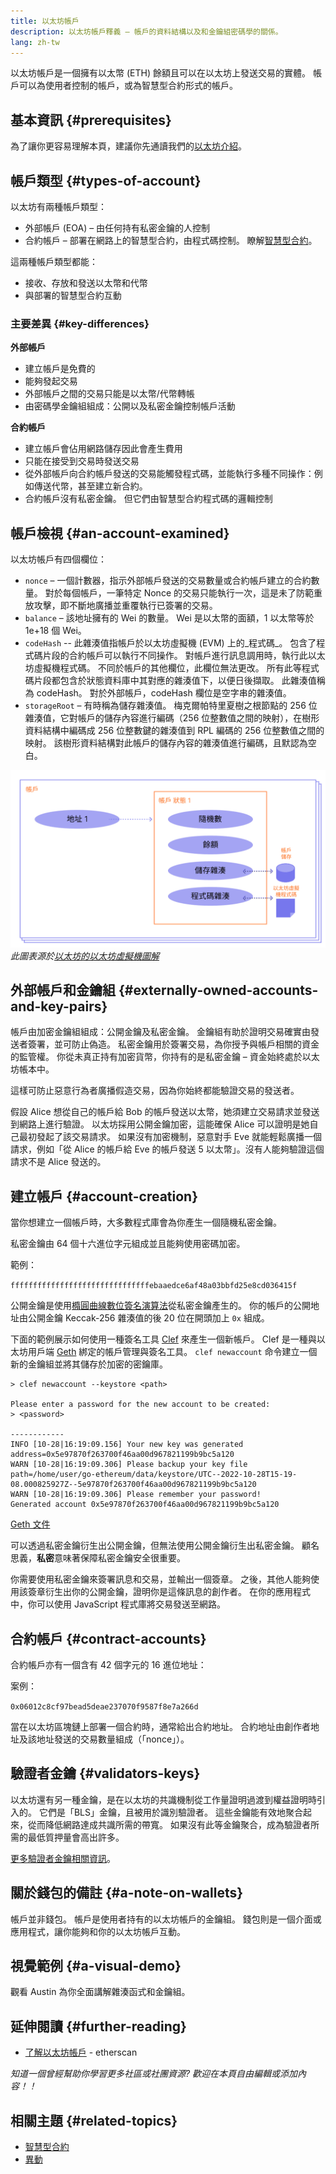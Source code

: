 ```yaml
---
title: 以太坊帳戶
description: 以太坊帳戶釋義 — 帳戶的資料結構以及和金鑰組密碼學的關係。
lang: zh-tw
---
```


以太坊帳戶是一個擁有以太幣 (ETH) 餘額且可以在以太坊上發送交易的實體。 帳戶可以為使用者控制的帳戶，或為智慧型合約形式的帳戶。

## 基本資訊 \{#prerequisites}

為了讓你更容易理解本頁，建議你先通讀我們的[以太坊介紹](/developers/docs/intro-to-ethereum/)。

## 帳戶類型 \{#types-of-account}

以太坊有兩種帳戶類型：

- 外部帳戶 (EOA) – 由任何持有私密金鑰的人控制
- 合約帳戶 – 部署在網路上的智慧型合約，由程式碼控制。 瞭解[智慧型合約](/developers/docs/smart-contracts/)。

這兩種帳戶類型都能：

- 接收、存放和發送以太幣和代幣
- 與部署的智慧型合約互動

### 主要差異 \{#key-differences}

**外部帳戶**

- 建立帳戶是免費的
- 能夠發起交易
- 外部帳戶之間的交易只能是以太幣/代幣轉帳
- 由密碼學金鑰組組成：公開以及私密金鑰控制帳戶活動

**合約帳戶**

- 建立帳戶會佔用網路儲存因此會產生費用
- 只能在接受到交易時發送交易
- 從外部帳戶向合約帳戶發送的交易能觸發程式碼，並能執行多種不同操作：例如傳送代幣，甚至建立新合約。
- 合約帳戶沒有私密金鑰。 但它們由智慧型合約程式碼的邏輯控制

## 帳戶檢視 \{#an-account-examined}

以太坊帳戶有四個欄位：

- `nonce` – 一個計數器，指示外部帳戶發送的交易數量或合約帳戶建立的合約數量。 對於每個帳戶，一筆特定 Nonce 的交易只能執行一次，這是未了防範重放攻擊，即不斷地廣播並重覆執行已簽署的交易。
- `balance` – 該地址擁有的 Wei 的數量。 Wei 是以太幣的面額，1 以太幣等於1e+18 個 Wei。
- `codeHash` -- 此雜湊值指帳戶於以太坊虛擬機 (EVM) 上的_程式碼_。 包含了程式碼片段的合約帳戶可以執行不同操作。 對帳戶進行訊息調用時，執行此以太坊虛擬機程式碼。 不同於帳戶的其他欄位，此欄位無法更改。 所有此等程式碼片段都包含於狀態資料庫中其對應的雜湊值下，以便日後擷取。 此雜湊值稱為 codeHash。 對於外部帳戶，codeHash 欄位是空字串的雜湊值。
- `storageRoot` – 有時稱為儲存雜湊值。 梅克爾帕特里夏樹之根節點的 256 位雜湊值，它對帳戶的儲存內容進行編碼（256 位整數值之間的映射），在樹形資料結構中編碼成 256 位整數鍵的雜湊值到 RPL 編碼的 256 位整數值之間的映射。 該樹形資料結構對此帳戶的儲存內容的雜湊值進行編碼，且默認為空白。

![顯示帳戶組成結構的圖表](./accounts.png) _此圖表源於[以太坊的以太坊虛擬機圖解](https://takenobu-hs.github.io/downloads/ethereum_evm_illustrated.pdf)_

## 外部帳戶和金鑰組 \{#externally-owned-accounts-and-key-pairs}

帳戶由加密金鑰組組成：公開金鑰及私密金鑰。 金鑰組有助於證明交易確實由發送者簽署，並可防止偽造。 私密金鑰用於簽署交易，為你授予與帳戶相關的資金的監管權。 你從未真正持有加密貨幣，你持有的是私密金鑰 – 資金始終處於以太坊帳本中。

這樣可防止惡意行為者廣播假造交易，因為你始終都能驗證交易的發送者。

假設 Alice 想從自己的帳戶給 Bob 的帳戶發送以太幣，她須建立交易請求並發送到網路上進行驗證。 以太坊採用公開金鑰加密，這能確保 Alice 可以證明是她自己最初發起了該交易請求。 如果沒有加密機制，惡意對手 Eve 就能輕鬆廣播一個請求，例如「從 Alice 的帳戶給 Eve 的帳戶發送 5 以太幣」。沒有人能夠驗證這個請求不是 Alice 發送的。

## 建立帳戶 \{#account-creation}

當你想建立一個帳戶時，大多數程式庫會為你產生一個隨機私密金鑰。

私密金鑰由 64 個十六進位字元組成並且能夠使用密碼加密。

範例：

`fffffffffffffffffffffffffffffffebaaedce6af48a03bbfd25e8cd036415f`

公開金鑰是使用[橢圓曲線數位簽名演算法](https://wikipedia.org/wiki/Elliptic_Curve_Digital_Signature_Algorithm)從私密金鑰產生的。 你的帳戶的公開地址由公開金鑰 Keccak-256 雜湊值的後 20 位在開頭加上 `0x` 組成。

下面的範例展示如何使用一種簽名工具 [Clef](https://geth.ethereum.org/docs/tools/clef/introduction) 來產生一個新帳戶。 Clef 是一種與以太坊用戶端 [Geth](https://geth.ethereum.org) 綁定的帳戶管理與簽名工具。 `clef newaccount` 命令建立一個新的金鑰組並將其儲存於加密的密鑰庫。

```
> clef newaccount --keystore <path>

Please enter a password for the new account to be created:
> <password>

------------
INFO [10-28|16:19:09.156] Your new key was generated       address=0x5e97870f263700f46aa00d967821199b9bc5a120
WARN [10-28|16:19:09.306] Please backup your key file      path=/home/user/go-ethereum/data/keystore/UTC--2022-10-28T15-19-08.000825927Z--5e97870f263700f46aa00d967821199b9bc5a120
WARN [10-28|16:19:09.306] Please remember your password!
Generated account 0x5e97870f263700f46aa00d967821199b9bc5a120
```

[Geth 文件](https://geth.ethereum.org/docs)

可以透過私密金鑰衍生出公開金鑰，但無法使用公開金鑰衍生出私密金鑰。 顧名思義，**私密**意味著保障私密金鑰安全很重要。

你需要使用私密金鑰來簽署訊息和交易，並輸出一個簽章。 之後，其他人能夠使用該簽章衍生出你的公開金鑰，證明你是這條訊息的創作者。 在你的應用程式中，你可以使用 JavaScript 程式庫將交易發送至網路。

## 合約帳戶 \{#contract-accounts}

合約帳戶亦有一個含有 42 個字元的 16 進位地址：

案例：

`0x06012c8cf97bead5deae237070f9587f8e7a266d`

當在以太坊區塊鏈上部署一個合約時，通常給出合約地址。 合約地址由創作者地址及該地址發送的交易數量組成（「nonce」）。

## 驗證者金鑰 \{#validators-keys}

以太坊還有另一種金鑰，是在以太坊的共識機制從工作量證明過渡到權益證明時引入的。 它們是「BLS」金鑰，且被用於識別驗證者。 這些金鑰能有效地聚合起來，從而降低網路達成共識所需的帶寬。 如果沒有此等金鑰聚合，成為驗證者所需的最低質押量會高出許多。

[更多驗證者金鑰相關資訊](/developers/docs/consensus-mechanisms/pos/keys/)。

## 關於錢包的備註 \{#a-note-on-wallets}

帳戶並非錢包。 帳戶是使用者持有的以太坊帳戶的金鑰組。 錢包則是一個介面或應用程式，讓你能夠和你的以太坊帳戶互動。

## 視覺範例 \{#a-visual-demo}

觀看 Austin 為你全面講解雜湊函式和金鑰組。

<YouTube id="QJ010l-pBpE" />

<YouTube id="9LtBDy67Tho" />

## 延伸閱讀 \{#further-reading}

- [了解以太坊帳戶](https://info.etherscan.com/understanding-ethereum-accounts/) - etherscan

_知道一個曾經幫助你學習更多社區或社團資源? 歡迎在本頁自由編輯或添加內容！！_

## 相關主題 \{#related-topics}

- [智慧型合約](/developers/docs/smart-contracts/)
- [異動](/developers/docs/transactions/)
